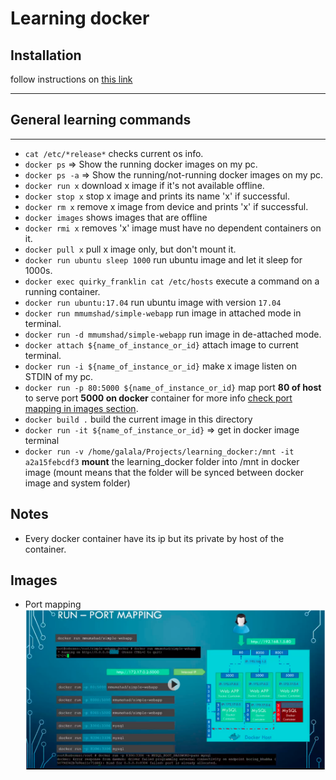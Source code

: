 # Learning docker

## Installation

follow instructions on <a href="https://www.digitalocean.com/community/tutorials/how-to-install-and-use-docker-on-ubuntu-18-04" target="_blank">this link</a>

---

## General learning commands

---

- `cat /etc/*release*` checks current os info.
- `docker ps` => Show the running docker images on my pc.
- `docker ps -a` => Show the running/not-running docker images on my pc.
- `docker run x` download x image if it's not available offline.
- `docker stop x` stop x image and prints its name 'x' if successful.
- `docker rm x` remove x image from device and prints 'x' if successful.
- `docker images` shows images that are offline
- `docker rmi x` removes 'x' image must have no dependent containers on it.
- `docker pull x` pull x image only, but don't mount it.
- `docker run ubuntu sleep 1000` run ubuntu image and let it sleep for 1000s.
- `docker exec quirky_franklin cat /etc/hosts` execute a command on a running container.
- `docker run ubuntu:17.04` run ubuntu image with version `17.04`
- `docker run mmumshad/simple-webapp` run image in attached mode in terminal.
- `docker run -d mmumshad/simple-webapp` run image in de-attached mode.
- `docker attach ${name_of_instance_or_id}` attach image to current terminal.
- `docker run -i ${name_of_instance_or_id}` make x image listen on STDIN of my pc.
- `docker run -p 80:5000 ${name_of_instance_or_id}` map port **80 of host** to serve port **5000 on docker** container for more info [check port mapping in images section](#Images).
- `docker build .` build the current image in this directory
- `docker run -it ${name_of_instance_or_id}` => get in docker image terminal
- `docker run -v /home/galala/Projects/learning_docker:/mnt -it a2a15febcdf3` **mount** the learning_docker folder into /mnt in docker image (mount means that the folder will be synced between docker image and system folder)

## Notes

- Every docker container have its ip but its private by host of the container.

## Images

- Port mapping
  ![port mapping](./port_mapping.png)
